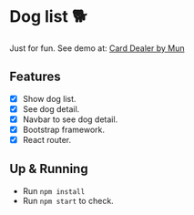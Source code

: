 # Dog list 🐕

Just for fun. See demo at: [Card Dealer by Mun](https://nervous-goodall-0f4817.netlify.com/)

## Features

- [x] Show dog list.
- [x] See dog detail.
- [x] Navbar to see dog detail.
- [x] Bootstrap framework.
- [x] React router.

## Up & Running

- Run `npm install`
- Run `npm start` to check.
